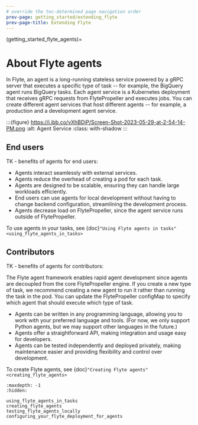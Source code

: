 ```yaml
---
# override the toc-determined page navigation order
prev-page: getting_started/extending_flyte
prev-page-title: Extending Flyte
---
```


(getting_started_flyte_agents)=
# About Flyte agents

In Flyte, an agent is a long-running stateless service powered by a gRPC server that executes a specific type of task -- for example, the BigQuery agent runs BigQuery tasks. Each agent service is a Kubernetes deployment that receives gRPC requests from FlytePropeller and executes jobs. You can create different agent services that host different agents -- for example, a production and a development agent service.

:::{figure} https://i.ibb.co/vXhBDjP/Screen-Shot-2023-05-29-at-2-54-14-PM.png
:alt: Agent Service
:class: with-shadow
:::

## End users

TK - benefits of agents for end users:

* Agents interact seamlessly with external services.
* Agents reduce the overhead of creating a pod for each task.
* Agents are designed to be scalable, ensuring they can handle large workloads efficiently.
* End users can use agents for local development without having to change backend configuration, streamlining the development process.
* Agents decrease load on FlytePropeller, since the agent service runs outside of FlytePropeller.

To use agents in your tasks, see {doc}`"Using Flyte agents in tasks"<using_flyte_agents_in_tasks>`

## Contributors

TK - benefits of agents for contributors:

The Flyte agent framework enables rapid agent development since agents are decoupled from the core FlytePropeller engine. If you create a new type of task, we recommend creating a new agent to run it rather than running the task in the pod. You can update the FlytePropeller configMap to specify which agent that should execute which type of task.

* Agents can be written in any programming language, allowing you to work with your preferred language and tools. (For now, we only support Python agents, but we may support other languages in the future.)
* Agents offer a straightforward API, making integration and usage easy for developers.
* Agents can be tested independently and deployed privately, making maintenance easier and providing flexibility and control over development.

To create Flyte agents, see {doc}`"Creating Flyte agents"<creating_flyte_agents>`


```{toctree}
:maxdepth: -1
:hidden:

using_flyte_agents_in_tasks
creating_flyte_agents
testing_flyte_agents_locally
configuring_your_flyte_deployment_for_agents
```
